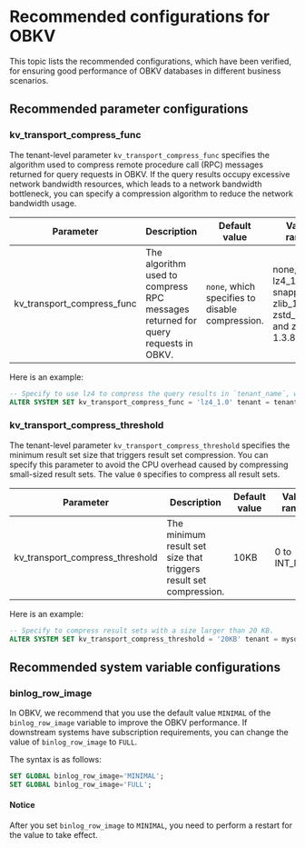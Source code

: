 ﻿# Recommended configurations for OBKV

This topic lists the recommended configurations, which have been verified, for ensuring good performance of OBKV databases in different business scenarios.

## Recommended parameter configurations

### kv_transport_compress_func

The tenant-level parameter `kv_transport_compress_func` specifies the algorithm used to compress remote procedure call (RPC) messages returned for query requests in OBKV. If the query results occupy excessive network bandwidth resources, which leads to a network bandwidth bottleneck, you can specify a compression algorithm to reduce the network bandwidth usage.

| **Parameter** | **Description** | **Default value** |  **Value range**  | **Recommended value** | **Level** | **Applicable version** |
|----------|----------|------------|--------------------------|----------|----------|---------|
| kv_transport_compress_func | The algorithm used to compress RPC messages returned for query requests in OBKV. | `none`, which specifies to disable compression. | none, lz4_1.0, snappy_1.0, zlib_1.0, zstd_1.0, and zstd 1.3.8 | lz4_1.0 | Tenant-level parameter | V4.2.1.2 and V4.2.2 |

Here is an example:

```sql
-- Specify to use lz4 to compress the query results in `tenant_name`, which must be replaced with the actual tenant name.
ALTER SYSTEM SET kv_transport_compress_func = 'lz4_1.0' tenant = tenant_name;
```

### kv_transport_compress_threshold

The tenant-level parameter `kv_transport_compress_threshold` specifies the minimum result set size that triggers result set compression. You can specify this parameter to avoid the CPU overhead caused by compressing small-sized result sets. The value `0` specifies to compress all result sets.

| **Parameter** | **Description** | **Default value** | **Value range** | **Recommended value** | **Level** | **Applicable version** |
|----------|----------|------------|--------------------------|----------|----------|----------|
| kv_transport_compress_threshold | The minimum result set size that triggers result set compression. | 10KB | 0 to INT_MAX | Depending on the business model | Tenant-level parameter | V4.2.1.2 and V4.2.2 |

Here is an example:

```sql
-- Specify to compress result sets with a size larger than 20 KB. 
ALTER SYSTEM SET kv_transport_compress_threshold = '20KB' tenant = mysql;
```

## Recommended system variable configurations

### binlog_row_image

In OBKV, we recommend that you use the default value `MINIMAL` of the `binlog_row_image` variable to improve the OBKV performance. If downstream systems have subscription requirements, you can change the value of `binlog_row_image` to `FULL`.

The syntax is as follows:

```sql
SET GLOBAL binlog_row_image='MINIMAL';
SET GLOBAL binlog_row_image='FULL';
```

<main id="notice" type='notice'>
            <h4>Notice</h4>
            <p>After you set <code>binlog_row_image</code> to <code>MINIMAL</code>, you need to perform a restart for the value to take effect. </p>
 </main>